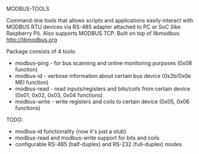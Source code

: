 MODBUS-TOOLS

Command-line tools that allows scripts and applications easily interact with MODBUS RTU devices via RS-485 adapter attached to PC or SoC (like Raspberry Pi). Also supports MODBUS TCP.
Built on top of libmodbus: http://libmodbus.org

Package consists of 4 tools:

* modbus-ping - for bus scanning and online monitoring purposes (0x08 function)
* modbus-id - verbose information about certain bus device (0x2b/0x0e MEI function)
* modbus-read - read inputs/registers and bits/coils from certain device (0x01, 0x02, 0x03, 0x04 functions)
* modbus-write - write registers and coils to certain device (0x05, 0x06 functions)

TODO:
* modbus-id functionality (now it's just a stub)
* modbus-read and modbus-write support for bits and coils
* configurable RS-485 (half-duplex) and RS-232 (full-duplex) modes
